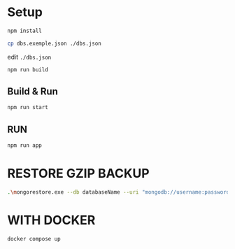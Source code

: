 # Setup

```sh
npm install
```
```sh
cp dbs.exemple.json ./dbs.json
```

edit `./dbs.json`

```sh
npm run build
```


## Build & Run
```sh
npm run start
```

## RUN
```sh
npm run app
```

# RESTORE GZIP BACKUP

```sh
.\mongorestore.exe --db databaseName --uri "mongodb://username:password@localhost:27017/?directConnection=true&authSource=admin" --archive=.\databaseName.gzip --gzip
```

# WITH DOCKER


```sh
docker compose up
```